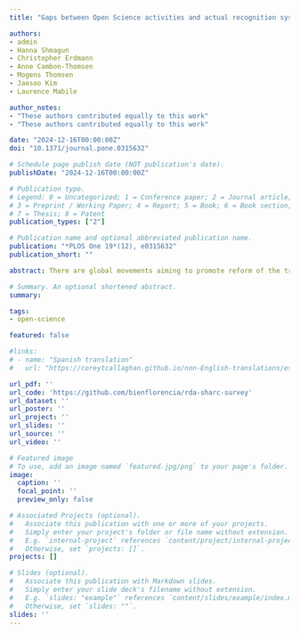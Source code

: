 ```yaml
---
title: "Gaps between Open Science activities and actual recognition systems: Insights from an international survey"

authors:
- admin
- Hanna Shmagun
- Christopher Erdmann
- Anne Cambon-Thomsen
- Mogens Thomsen
- Jaesoo Kim
- Laurence Mabile

author_notes:
- "These authors contributed equally to this work"
- "These authors contributed equally to this work"

date: "2024-12-16T00:00:00Z"
doi: "10.1371/journal.pone.0315632"

# Schedule page publish date (NOT publication's date).
publishDate: "2024-12-16T00:00:00Z"

# Publication type.
# Legend: 0 = Uncategorized; 1 = Conference paper; 2 = Journal article;
# 3 = Preprint / Working Paper; 4 = Report; 5 = Book; 6 = Book section;
# 7 = Thesis; 8 = Patent
publication_types: ["2"]

# Publication name and optional abbreviated publication name.
publication: "*PLOS One 19*(12), e0315632"
publication_short: ""

abstract: There are global movements aiming to promote reform of the traditional research evaluation and reward systems. However, a comprehensive picture of the existing best practices and efforts across various institutions to integrate Open Science into these frameworks remains underdeveloped and not fully known. The aim of this study was to identify perceptions and expectations of various research communities worldwide regarding how Open Science activities are (or should be) formally recognised and rewarded. To achieve this, a global survey was conducted in the framework of the Research Data Alliance, recruiting 230 participants from five continents and 37 countries. Despite most participants reporting that their organisation had one form or another of formal Open Science policies, the majority indicated that their organisation lacks any initiative or tool that provides specific credits or rewards for Open Science activities. However, researchers from France, the United States, the Netherlands and Finland affirmed having such mechanisms in place. The study found that, among various Open Science activities, Open or FAIR data management and sharing stood out as especially deserving of explicit recognition and credit. Open Science indicators in research evaluation and/or career progression processes emerged as the most preferred type of reward.

# Summary. An optional shortened abstract.
summary:

tags:
- open-science

featured: false

#links:
# - name: "Spanish translation"
#   url: "https://coreytcallaghan.github.io/non-English-translations/es/"

url_pdf: ''
url_code: 'https://github.com/bienflorencia/rda-sharc-survey'
url_dataset: ''
url_poster: ''
url_project: ''
url_slides: ''
url_source: ''
url_video: ''

# Featured image
# To use, add an image named `featured.jpg/png` to your page's folder.
image:
  caption: ''
  focal_point: ''
  preview_only: false

# Associated Projects (optional).
#   Associate this publication with one or more of your projects.
#   Simply enter your project's folder or file name without extension.
#   E.g. `internal-project` references `content/project/internal-project/index.md`.
#   Otherwise, set `projects: []`.
projects: []

# Slides (optional).
#   Associate this publication with Markdown slides.
#   Simply enter your slide deck's filename without extension.
#   E.g. `slides: "example"` references `content/slides/example/index.md`.
#   Otherwise, set `slides: ""`.
slides: ''
---
```

